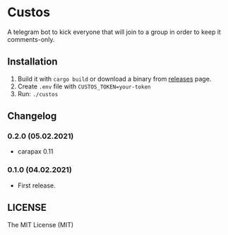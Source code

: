 # Custos

A telegram bot to kick everyone that will join to a group in order to keep it comments-only.

## Installation

1. Build it with `cargo build` or download a binary from [releases](https://github.com/rossnomann/custos/releases) page.
2. Create `.env` file with `CUSTOS_TOKEN=your-token`
3. Run: `./custos`

## Changelog

### 0.2.0 (05.02.2021)

- carapax 0.11

### 0.1.0 (04.02.2021)

- First release.

## LICENSE

The MIT License (MIT)
